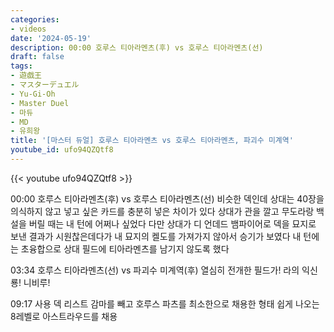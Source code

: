```yaml
---
categories:
- videos
date: '2024-05-19'
description: 00:00 호루스 티아라멘츠(후) vs 호루스 티아라멘츠(선)
draft: false
tags:
- 遊戯王
- マスターデュエル
- Yu-Gi-Oh
- Master Duel
- 마듀
- MD
- 유희왕
title: '[마스터 듀얼] 호루스 티아라멘츠 vs 호루스 티아라멘츠, 파괴수 미계역'
youtube_id: ufo94QZQtf8
---
```



{{< youtube ufo94QZQtf8 >}}

00:00 호루스 티아라멘츠(후) vs 호루스 티아라멘츠(선)
비슷한 덱인데 상대는 40장을 의식하지 않고 넣고 싶은 카드를 충분히 넣은 차이가 있다
상대가 관을 깔고 무도라랑 백설을 버릴 때는 내 턴에 어쩌나 싶었다
다만 상대가 디 언데드 뱀파이어로 덱을 묘지로 보낸 결과가 시원찮은데다가 내 묘지의 켈도를 가져가지 않아서 승기가 보였다
내 턴에는 초융합으로 상대 필드에 티아라멘츠를 남기지 않도록 했다

03:34 호루스 티아라멘츠(선) vs 파괴수 미계역(후)
열심히 전개한 필드가!
라의 익신룡! 니비루!

09:17 사용 덱 리스트
감마를 빼고 호루스 파츠를 최소한으로 채용한 형태
쉽게 나오는 8레벨로 아스트라우드를 채용